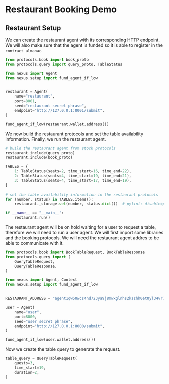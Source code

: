 # Restaurant Booking Demo

## Restaurant Setup

We can create the restaurant agent with its corresponding HTTP endpoint. We will also make sure that the agent is funded so it is able to register in the `contract almanac`.


```python
from protocols.book import book_proto
from protocols.query import query_proto, TableStatus

from nexus import Agent
from nexus.setup import fund_agent_if_low


restaurant = Agent(
    name="restaurant",
    port=8001,
    seed="restaurant secret phrase",
    endpoint="http://127.0.0.1:8001/submit",
)

fund_agent_if_low(restaurant.wallet.address())
```
We now build the restaurant protocols and set the table availability information. Finally, we run the restaurant agent.

```python
# build the restaurant agent from stock protocols
restaurant.include(query_proto)
restaurant.include(book_proto)

TABLES = {
    1: TableStatus(seats=2, time_start=16, time_end=22),
    2: TableStatus(seats=4, time_start=19, time_end=21),
    3: TableStatus(seats=4, time_start=17, time_end=19),
}

# set the table availability information in the restaurant protocols
for (number, status) in TABLES.items():
    restaurant._storage.set(number, status.dict())  # pylint: disable=protected-access

if __name__ == "__main__":
    restaurant.run()
```

The restaurant agent will be on hold waiting for a user to request a table, therefore we will need to run a user agent. 
We will first import some libraries and the booking protocols. We will need the restaurant agent addres to be able to communicate with it.

```python
from protocols.book import BookTableRequest, BookTableResponse
from protocols.query import (
    QueryTableRequest,
    QueryTableResponse,
)

from nexus import Agent, Context
from nexus.setup import fund_agent_if_low


RESTAURANT_ADDRESS = "agent1qw50wcs4nd723ya9j8mwxglnhs2kzzhh0et0yl34vr75hualsyqvqdzl990"

user = Agent(
    name="user",
    port=8000,
    seed="user secret phrase",
    endpoint="http://127.0.0.1:8000/submit",
)

fund_agent_if_low(user.wallet.address())

```

Now we create the table query to generate the request.

```python
table_query = QueryTableRequest(
    guests=3,
    time_start=19,
    duration=2,
)
```